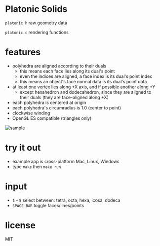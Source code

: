 # Platonic Solids

`platonic.h` raw geometry data

`platonic.c` rendering functions

# features
* polyhedra are aligned according to their duals
    * this means each face lies along its dual's point
    * even the indices are aligned, a face index is its dual's point index
    * this means an object's face normal data is its dual's point data
* at least one vertex lies along +X axis, and if possible another along +Y
    * except hexahedron and dodecahedron, since they are aligned to their duals (they are face-aligned along +X)
* each polyhedra is centered at origin
* each polyhedra's circumradius is 1.0 (center to point)
* clockwise winding
* OpenGL ES compatible (triangles only)

![sample](https://raw.github.com/robbykraft/Platonic/master/sample.gif)

# try it out
* example app is cross-platform Mac, Linux, Windows
* type `make` then `make run`

# input
* `1` - `5` select between: tetra, octa, hexa, icosa, dodeca
* `SPACE BAR` toggle faces/lines/points

# license
MIT